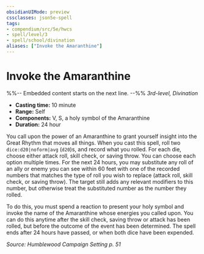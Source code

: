 ```yaml
---
obsidianUIMode: preview
cssclasses: json5e-spell
tags:
- compendium/src/5e/hwcs
- spell/level/3
- spell/school/divination
aliases: ["Invoke the Amaranthine"]
---
```

# Invoke the Amaranthine
%%-- Embedded content starts on the next line. --%%
*3rd-level, Divination*  

- **Casting time:** 10 minute
- **Range:** Self
- **Components:** V, S, a holy symbol of the Amaranthine
- **Duration:** 24 hour

You call upon the power of an Amaranthine to grant yourself insight into the Great Rhythm that moves all things. When you cast this spell, roll two `dice:d20|noform|avg` (`d20`)s, and record what you rolled. For each die, choose either attack roll, skill check, or saving throw. You can choose each option multiple times. For the next 24 hours, you may substitute any roll of an ally or enemy you can see within 60 feet with one of the recorded numbers that matches the type of roll you wish to replace (attack roll, skill check, or saving throw). The target still adds any relevant modifiers to this number, but otherwise treat the substituted number as the number they rolled.

To do this, you must spend a reaction to present your holy symbol and invoke the name of the Amaranthine whose energies you called upon. You can do this anytime after the skill check, saving throw or attack has been rolled, but before the outcome of the event has been determined. The spell ends after 24 hours have passed, or when both dice have been expended.

*Source: Humblewood Campaign Setting p. 51*